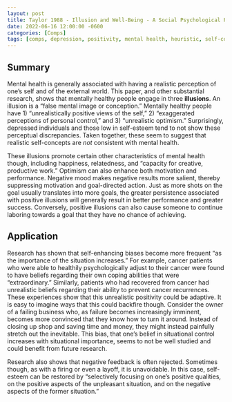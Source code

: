 ```yaml
---
layout: post
title: Taylor 1988 - Illusion and Well-Being - A Social Psychological Perspective on Mental Health
date: 2022-06-16 12:00:00 -0600
categories: [Comps]
tags: [comps, depression, positivity, mental health, heuristic, self-concept, self-confidence, control, optimism, illusion]
---
```


## Summary
Mental health is generally associated with having a realistic perception of one’s self and of the external world.  This paper, and other substantial research, shows that mentally healthy people engage in three **illusions**.  An illusion is a “false mental image or conception.”  Mentally healthy people have 1) “unrealistically positive views of the self,” 2) “exaggerated perceptions of personal control,” and 3) “unrealistic optimism.”  Surprisingly, depressed individuals and those low in self-esteem tend to not show these perceptual discrepancies.  Taken together, these seem to suggest that realistic self-concepts are _not_ consistent with mental health.

These illusions promote certain other characteristics of mental health though, including happiness, relatedness, and “capacity for creative, productive work.”  Optimism can also enhance both motivation and performance.  Negative mood makes negative results more salient, thereby suppressing motivation and goal-directed action.  Just as more shots on the goal usually translates into more goals, the greater persistence associated with positive illusions will generally result in better performance and greater success.  Conversely, positive illusions can also cause someone to continue laboring towards a goal that they have no chance of achieving.

## Application
Research has shown that self-enhancing biases become more frequent “as the importance of the situation increases.”  For example, cancer patients who were able to healthily psychologically adjust to their cancer were found to have beliefs regarding their own coping abilities that were “extraordinary.”  Similarly, patients who had recovered from cancer had unrealistic beliefs regarding their ability to prevent cancer recurrences.  These experiences show that this unrealistic positivity could be adaptive.  It is easy to imagine ways that this could backfire though.  Consider the owner of a failing business who, as failure becomes increasingly imminent, becomes more convinced that they know how to turn it around.  Instead of closing up shop and saving time and money, they might instead painfully stretch out the inevitable.  This bias, that one’s belief in situational control increases with situational importance, seems to not be well studied and could benefit from future research.

Research also shows that negative feedback is often rejected.  Sometimes though, as with a firing or even a layoff, it is unavoidable.  In this case, self-esteem can be restored by “selectively focusing on one’s positive qualities, on the positive aspects of the unpleasant situation, and on the negative aspects of the former situation.”
